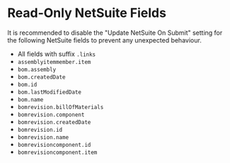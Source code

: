 # Read-Only NetSuite Fields

It is recommended to disable the "Update NetSuite On Submit" setting for the following NetSuite fields to prevent any unexpected behaviour.

* &#x20;All fields with suffix `.links`
* `assemblyitemmember.item`
* `bom.assembly`
* `bom.createdDate`
* `bom.id`&#x20;
* `bom.lastModifiedDate`
* `bom.name`
* `bomrevision.billOfMaterials`
* `bomrevision.component`
* `bomrevision.createdDate`&#x20;
* `bomrevision.id`&#x20;
* `bomrevision.name`
* `bomrevisioncomponent.id`
* `bomrevisioncomponent.item`
